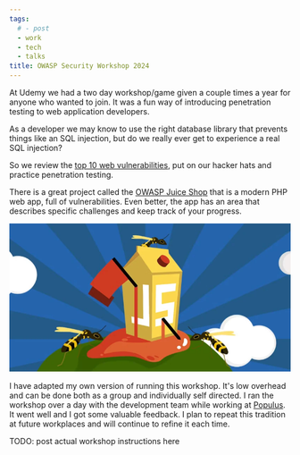 ```yaml
---
tags:
  # - post
  - work
  - tech
  - talks
title: OWASP Security Workshop 2024
---
```

At Udemy we had a two day workshop/game given a couple times a year for anyone who wanted to join. It was a fun way of introducing penetration testing to web application developers.

As a developer we may know to use the right database library that prevents things like an SQL injection, but do we really ever get to experience a real SQL injection?

So we review the [top 10 web vulnerabilities](https://owasp.org/www-project-top-ten/), put on our hacker hats and practice penetration testing.

There is a great project called the [OWASP Juice Shop](https://owasp.org/www-project-juice-shop/) that is a modern PHP web app, full of vulnerabilities. Even better, the app has an area that describes specific challenges and keep track of your progress.

![juice shop logo](assets/new_juice_shop.webp)

I have adapted my own version of running this workshop. It's low overhead and can be done both as a group and individually self directed. I ran the workshop over a day with the development team while working at [Populus](https://www.populus.ai/). It went well and I got some valuable feedback. I plan to repeat this tradition at future workplaces and will continue to refine it each time.

<!-- https://www.notion.so/populus/Application-Security-Bootcamp-2024-a2f66c989b374788aee60aef9df7f15e#f7121d961f2c4f0eb1ddebb2606b32d3 -->

TODO: post actual workshop instructions here
